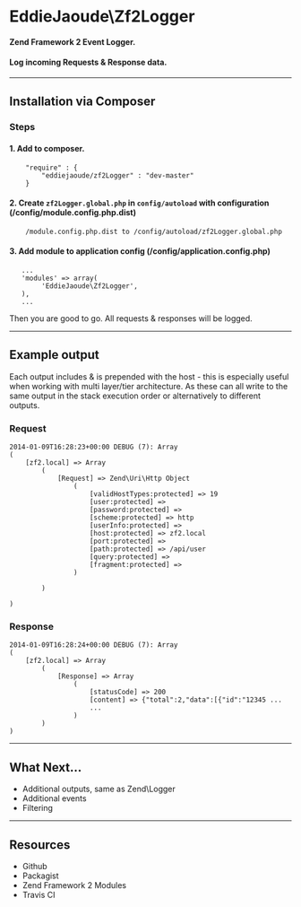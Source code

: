 # EddieJaoude\Zf2Logger

#### Zend Framework 2 Event Logger.
#### Log incoming Requests &amp; Response data.

---

## Installation via Composer

### Steps 

#### 1. Add to composer.
```
    "require" : {
        "eddiejaoude/zf2Logger" : "dev-master"
    }
```

#### 2. Create `zf2Logger.global.php` in `config/autoload` with configuration (/config/module.config.php.dist)
```
    /module.config.php.dist to /config/autoload/zf2Logger.global.php
```

#### 3. Add module to application config (/config/application.config.php)
```
   ...
   'modules' => array(
        'EddieJaoude\Zf2Logger',
   ),
   ...
```

Then you are good to go. All requests & responses will be logged.

---

## Example output

Each output includes & is prepended with the host - this is especially useful when working with multi layer/tier architecture. As these can all write to the same output in the stack execution order or alternatively to different outputs.

### Request

```
2014-01-09T16:28:23+00:00 DEBUG (7): Array
(
    [zf2.local] => Array
        (
            [Request] => Zend\Uri\Http Object
                (
                    [validHostTypes:protected] => 19
                    [user:protected] =>
                    [password:protected] =>
                    [scheme:protected] => http
                    [userInfo:protected] =>
                    [host:protected] => zf2.local
                    [port:protected] =>
                    [path:protected] => /api/user
                    [query:protected] =>
                    [fragment:protected] =>
                )

        )

)
```

### Response

```
2014-01-09T16:28:24+00:00 DEBUG (7): Array
(
    [zf2.local] => Array
        (
            [Response] => Array
                (
                    [statusCode] => 200
                    [content] => {"total":2,"data":[{"id":"12345 ...
                    ...
                )
        )
)
```

---

## What Next...

* Additional outputs, same as Zend\Logger
* Additional events
* Filtering

---

## Resources

* Github
* Packagist
* Zend Framework 2 Modules
* Travis CI

